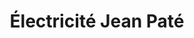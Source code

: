---
title: "Électricité Jean Paté"
url: /juvisy-sur-orge/electricite-jean-pate/
shop: Radiotechnik
---